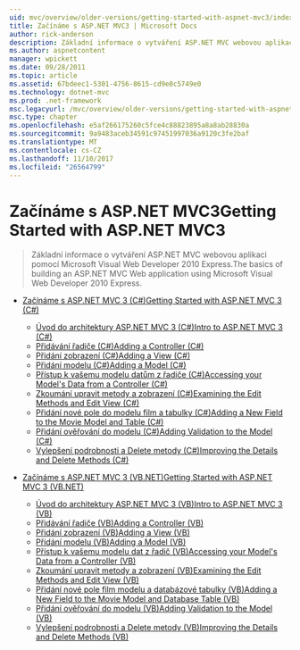 ```yaml
---
uid: mvc/overview/older-versions/getting-started-with-aspnet-mvc3/index
title: Začínáme s ASP.NET MVC3 | Microsoft Docs
author: rick-anderson
description: Základní informace o vytváření ASP.NET MVC webovou aplikaci pomocí Microsoft Visual Web Developer 2010 Express.
ms.author: aspnetcontent
manager: wpickett
ms.date: 09/28/2011
ms.topic: article
ms.assetid: 67bdeec1-5301-4756-8615-cd9e8c5749e0
ms.technology: dotnet-mvc
ms.prod: .net-framework
msc.legacyurl: /mvc/overview/older-versions/getting-started-with-aspnet-mvc3
msc.type: chapter
ms.openlocfilehash: e5af266175260c5fce4c88823895a8a8ab28830a
ms.sourcegitcommit: 9a9483aceb34591c97451997036a9120c3fe2baf
ms.translationtype: MT
ms.contentlocale: cs-CZ
ms.lasthandoff: 11/10/2017
ms.locfileid: "26564799"
---
```

<a name="getting-started-with-aspnet-mvc3"></a><span data-ttu-id="86fc2-103">Začínáme s ASP.NET MVC3</span><span class="sxs-lookup"><span data-stu-id="86fc2-103">Getting Started with ASP.NET MVC3</span></span>
====================
> <span data-ttu-id="86fc2-104">Základní informace o vytváření ASP.NET MVC webovou aplikaci pomocí Microsoft Visual Web Developer 2010 Express.</span><span class="sxs-lookup"><span data-stu-id="86fc2-104">The basics of building an ASP.NET MVC Web application using Microsoft Visual Web Developer 2010 Express.</span></span>


- [<span data-ttu-id="86fc2-105">Začínáme s ASP.NET MVC 3 (C#)</span><span class="sxs-lookup"><span data-stu-id="86fc2-105">Getting Started with ASP.NET MVC 3 (C#)</span></span>](cs/index.md)

    - [<span data-ttu-id="86fc2-106">Úvod do architektury ASP.NET MVC 3 (C#)</span><span class="sxs-lookup"><span data-stu-id="86fc2-106">Intro to ASP.NET MVC 3 (C#)</span></span>](cs/intro-to-aspnet-mvc-3.md)
    - [<span data-ttu-id="86fc2-107">Přidávání řadiče (C#)</span><span class="sxs-lookup"><span data-stu-id="86fc2-107">Adding a Controller (C#)</span></span>](cs/adding-a-controller.md)
    - [<span data-ttu-id="86fc2-108">Přidání zobrazení (C#)</span><span class="sxs-lookup"><span data-stu-id="86fc2-108">Adding a View (C#)</span></span>](cs/adding-a-view.md)
    - [<span data-ttu-id="86fc2-109">Přidání modelu (C#)</span><span class="sxs-lookup"><span data-stu-id="86fc2-109">Adding a Model (C#)</span></span>](cs/adding-a-model.md)
    - [<span data-ttu-id="86fc2-110">Přístup k vašemu modelu datům z řadiče (C#)</span><span class="sxs-lookup"><span data-stu-id="86fc2-110">Accessing your Model's Data from a Controller (C#)</span></span>](cs/accessing-your-models-data-from-a-controller.md)
    - [<span data-ttu-id="86fc2-111">Zkoumání upravit metody a zobrazení (C#)</span><span class="sxs-lookup"><span data-stu-id="86fc2-111">Examining the Edit Methods and Edit View (C#)</span></span>](cs/examining-the-edit-methods-and-edit-view.md)
    - [<span data-ttu-id="86fc2-112">Přidání nové pole do modelu film a tabulky (C#)</span><span class="sxs-lookup"><span data-stu-id="86fc2-112">Adding a New Field to the Movie Model and Table (C#)</span></span>](cs/adding-a-new-field.md)
    - [<span data-ttu-id="86fc2-113">Přidání ověřování do modelu (C#)</span><span class="sxs-lookup"><span data-stu-id="86fc2-113">Adding Validation to the Model (C#)</span></span>](cs/adding-validation-to-the-model.md)
    - [<span data-ttu-id="86fc2-114">Vylepšení podrobnosti a Delete metody (C#)</span><span class="sxs-lookup"><span data-stu-id="86fc2-114">Improving the Details and Delete Methods (C#)</span></span>](cs/improving-the-details-and-delete-methods.md)
- [<span data-ttu-id="86fc2-115">Začínáme s ASP.NET MVC 3 (VB.NET)</span><span class="sxs-lookup"><span data-stu-id="86fc2-115">Getting Started with ASP.NET MVC 3 (VB.NET)</span></span>](vb/index.md)

    - [<span data-ttu-id="86fc2-116">Úvod do architektury ASP.NET MVC 3 (VB)</span><span class="sxs-lookup"><span data-stu-id="86fc2-116">Intro to ASP.NET MVC 3 (VB)</span></span>](vb/intro-to-aspnet-mvc-3.md)
    - [<span data-ttu-id="86fc2-117">Přidávání řadiče (VB)</span><span class="sxs-lookup"><span data-stu-id="86fc2-117">Adding a Controller (VB)</span></span>](vb/adding-a-controller.md)
    - [<span data-ttu-id="86fc2-118">Přidání zobrazení (VB)</span><span class="sxs-lookup"><span data-stu-id="86fc2-118">Adding a View (VB)</span></span>](vb/adding-a-view.md)
    - [<span data-ttu-id="86fc2-119">Přidání modelu (VB)</span><span class="sxs-lookup"><span data-stu-id="86fc2-119">Adding a Model (VB)</span></span>](vb/adding-a-model.md)
    - [<span data-ttu-id="86fc2-120">Přístup k vašemu modelu dat z řadič (VB)</span><span class="sxs-lookup"><span data-stu-id="86fc2-120">Accessing your Model's Data from a Controller (VB)</span></span>](vb/accessing-your-models-data-from-a-controller.md)
    - [<span data-ttu-id="86fc2-121">Zkoumání upravit metody a zobrazení (VB)</span><span class="sxs-lookup"><span data-stu-id="86fc2-121">Examining the Edit Methods and Edit View (VB)</span></span>](vb/examining-the-edit-methods-and-edit-view.md)
    - [<span data-ttu-id="86fc2-122">Přidání nové pole film modelu a databázové tabulky (VB)</span><span class="sxs-lookup"><span data-stu-id="86fc2-122">Adding a New Field to the Movie Model and Database Table (VB)</span></span>](vb/adding-a-new-field.md)
    - [<span data-ttu-id="86fc2-123">Přidání ověřování do modelu (VB)</span><span class="sxs-lookup"><span data-stu-id="86fc2-123">Adding Validation to the Model (VB)</span></span>](vb/adding-validation-to-the-model.md)
    - [<span data-ttu-id="86fc2-124">Vylepšení podrobnosti a Delete metody (VB)</span><span class="sxs-lookup"><span data-stu-id="86fc2-124">Improving the Details and Delete Methods (VB)</span></span>](vb/improving-the-details-and-delete-methods.md)
